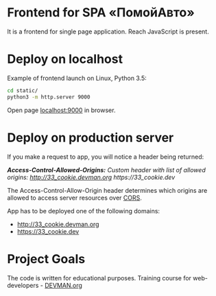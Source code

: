 # Frontend for SPA «ПомойАвто»

It is a frontend for single page application. Reach JavaScript is present.

# Deploy on localhost

Example of frontend launch on Linux, Python 3.5:

```bash
cd static/
python3 -m http.server 9000
```

Open page [localhost:9000](localhost:9000) in browser.

# Deploy on production server

If you make a request to app, you will notice a header being returned:  


_**Access-Control-Allowed-Origins:** Custom header with list of allowed origins: http://33_cookie.devman.org https://33_cookie.dev_  

The Access-Control-Allow-Origin header determines which origins are allowed to access server resources over [CORS](https://developer.mozilla.org/en-US/docs/Web/HTTP/Access_control_CORS).  

App has to be deployed one of the following domains:  
- http://33_cookie.devman.org
- https://33_cookie.dev

# Project Goals

The code is written for educational purposes. Training course for web-developers - [DEVMAN.org](https://devman.org)
